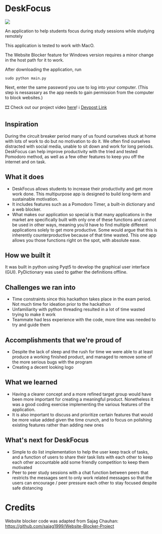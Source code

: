 # DeskFocus
![](image/DeskFocus.gif)

An application to help students focus during study sessions while studying remotely

This application is tested to work with MacO. 

The Website Blocker feature for Windows version requires a minor change in the host path for it to work. 

After downloading the application, run

`sudo python main.py`

Next, enter the same password you use to log into your computer. 
(This step is nessassary as the app needs to gain permission from the computer to block websites.)

:film_strip: Check out our project video [here](https://www.youtube.com/watch?v=Ky1dltMkWzU&feature=emb_title)!
:information_source:  [Devpost Link](https://devpost.com/software/desktranslate) 

## Inspiration
During the circuit breaker period many of us found ourselves stuck at home with lots of work to do but no motivation to do it. We often find ourselves distracted with social media, unable to sit down and work for long periods. DeskFocus can help improve productivity with the tried and tested Pomodoro method, as well as a few other features to keep you off the internet and on task.

## What it does
* DeskFocus allows students to increase their productivity and get more work done. This multipurpose app is designed to build long-term and sustainable motivation. 
* It includes features such as a Pomodoro Timer, a built-in dictionary and a web blocker.
* What makes our application so special is that many applications in the market are specifically built with only one of these functions and cannot be used in other ways, meaning you’d have to find multiple different applications solely to get more productive. Some would argue that this is inherently counterproductive because of that time wasted. This one app allows you those functions right on the spot, with absolute ease.  

## How we built it
It was built in python using Pyqt5 to develop the graphical user interface (GUI). PyDictionary was used to gather the definitions offline. 

## Challenges we ran into
* Time constraints since this hackathon takes place in the exam period. Not much time for ideation prior to the hackathon
* Unfamiliarity with python threading resulted in a lot of time wasted trying to make it work
* Teammate had less experience with the code, more time was needed to try and guide them 

## Accomplishments that we're proud of
* Despite the lack of sleep and the rush for time we were able to at least produce a working finished product, and managed to remove some of the more serious bugs with the program
* Creating a decent looking logo

## What we learned
* Having a clearer concept and a more refined target group would have been more important for creating a meaningful product. Nonetheless it was a good coding exercise implementing the various features of the application.
* It is also important to discuss and prioritize certain features that would be more value added given the time crunch, and to focus on polishing existing features rather than adding new ones

## What's next for DeskFocus
* Simple to do list implementation to help the user keep track of tasks, and a function of users to share their task lists with each other to keep each other accountable add some friendly competition to keep them motivated
* Peer to peer study sessions with a chat function between peers that restricts the messages sent to only work related messages so that the users can encourage / peer pressure each other to stay focused despite safe distancing

# Credits
Website blocker code was adapted from Sajag Chauhan:
https://github.com/sajag1999/Website-Blocker-Project
